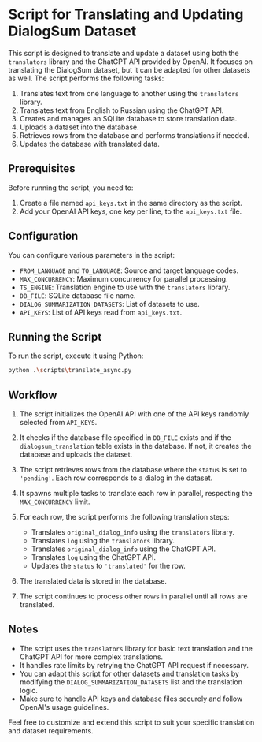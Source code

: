# Script for Translating and Updating DialogSum Dataset

This script is designed to translate and update a dataset using both the `translators` library and the ChatGPT API provided by OpenAI. It focuses on translating the DialogSum dataset, but it can be adapted for other datasets as well. The script performs the following tasks:

1. Translates text from one language to another using the `translators` library.
2. Translates text from English to Russian using the ChatGPT API.
3. Creates and manages an SQLite database to store translation data.
4. Uploads a dataset into the database.
5. Retrieves rows from the database and performs translations if needed.
6. Updates the database with translated data.

## Prerequisites

Before running the script, you need to:

1. Create a file named `api_keys.txt` in the same directory as the script.
2. Add your OpenAI API keys, one key per line, to the `api_keys.txt` file.

## Configuration

You can configure various parameters in the script:

- `FROM_LANGUAGE` and `TO_LANGUAGE`: Source and target language codes.
- `MAX_CONCURRENCY`: Maximum concurrency for parallel processing.
- `TS_ENGINE`: Translation engine to use with the `translators` library.
- `DB_FILE`: SQLite database file name.
- `DIALOG_SUMMARIZATION_DATASETS`: List of datasets to use.
- `API_KEYS`: List of API keys read from `api_keys.txt`.

## Running the Script

To run the script, execute it using Python:

```bash
python .\scripts\translate_async.py
```

## Workflow

1. The script initializes the OpenAI API with one of the API keys randomly selected from `API_KEYS`.

2. It checks if the database file specified in `DB_FILE` exists and if the `dialogsum_translation` table exists in the database. If not, it creates the database and uploads the dataset.

3. The script retrieves rows from the database where the `status` is set to `'pending'`. Each row corresponds to a dialog in the dataset.

4. It spawns multiple tasks to translate each row in parallel, respecting the `MAX_CONCURRENCY` limit.

5. For each row, the script performs the following translation steps:

   - Translates `original_dialog_info` using the `translators` library.
   - Translates `log` using the `translators` library.
   - Translates `original_dialog_info` using the ChatGPT API.
   - Translates `log` using the ChatGPT API.
   - Updates the `status` to `'translated'` for the row.

6. The translated data is stored in the database.

7. The script continues to process other rows in parallel until all rows are translated.

## Notes

- The script uses the `translators` library for basic text translation and the ChatGPT API for more complex translations.
- It handles rate limits by retrying the ChatGPT API request if necessary.
- You can adapt this script for other datasets and translation tasks by modifying the `DIALOG_SUMMARIZATION_DATASETS` list and the translation logic.
- Make sure to handle API keys and database files securely and follow OpenAI's usage guidelines.

Feel free to customize and extend this script to suit your specific translation and dataset requirements.
